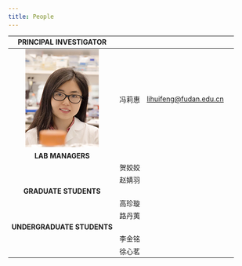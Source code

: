 ```yaml
---
title: People
---
```




|   PRINCIPAL INVESTIGATOR   |        |                        |      |
| :------------------------: | :----: | ---------------------- | ---- |
|   ![](img/fenglihui.jpg)   | 冯莉惠 | lihuifeng@fudan.edu.cn |      |
|      **LAB MANAGERS**      |        |                        |      |
|                            | 贺姣姣 |                        |      |
|                            | 赵婧羽 |                        |      |
|   **GRADUATE STUDENTS**    |        |                        |      |
|                            | 高珍璇 |                        |      |
|                            | 路丹荑 |                        |      |
| **UNDERGRADUATE STUDENTS** |        |                        |      |
|                            | 李金铭 |                        |      |
|                            | 徐心茗 |                        |      |
